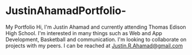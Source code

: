 # JustinAhamadPortfolio-
My Portfolio 
Hi, I'm Justin Ahamad and currently attending Thomas Edison High School.
I'm interested in many things such as Web and App Development, Basketball and communication.
I'm looking to collaborate on projects with my peers.
I can be reached at Justin.R.Ahamad@gmail.com
